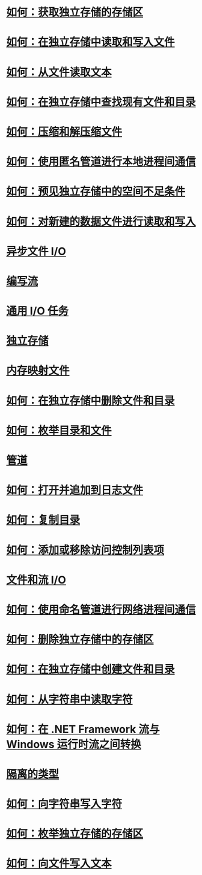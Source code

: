 # [如何：获取独立存储的存储区](how-to-obtain-stores-for-isolated-storage.md)
# [如何：在独立存储中读取和写入文件](how-to-read-and-write-to-files-in-isolated-storage.md)
# [如何：从文件读取文本](how-to-read-text-from-a-file.md)
# [如何：在独立存储中查找现有文件和目录](how-to-find-existing-files-and-directories-in-isolated-storage.md)
# [如何：压缩和解压缩文件](how-to-compress-and-extract-files.md)
# [如何：使用匿名管道进行本地进程间通信](how-to-use-anonymous-pipes-for-local-interprocess-communication.md)
# [如何：预见独立存储中的空间不足条件](how-to-anticipate-out-of-space-conditions-with-isolated-storage.md)
# [如何：对新建的数据文件进行读取和写入](how-to-read-and-write-to-a-newly-created-data-file.md)
# [异步文件 I/O](异步文件-i-o.md)
# [编写流](composing-streams.md)
# [通用 I/O 任务](commons-tasks.md)
# [独立存储](isolated-storage.md)
# [内存映射文件](memory-mapped-files.md)
# [如何：在独立存储中删除文件和目录](how-to-delete-files-and-directories-in-isolated-storage.md)
# [如何：枚举目录和文件](how-to-enumerate-directories-and-files.md)
# [管道](pipe-operations.md)
# [如何：打开并追加到日志文件](how-to-open-and-append-to-a-log-file.md)
# [如何：复制目录](how-to-copy-directories.md)
# [如何：添加或移除访问控制列表项](how-to-add-or-remove-access-control-list-entries.md)
# [文件和流 I/O](index.md)
# [如何：使用命名管道进行网络进程间通信](how-to-use-named-pipes-for-network-interprocess-communication.md)
# [如何：删除独立存储中的存储区](how-to-delete-stores-in-isolated-storage.md)
# [如何：在独立存储中创建文件和目录](how-to-create-files-and-directories-in-isolated-storage.md)
# [如何：从字符串中读取字符](how-to-read-characters-from-a-string.md)
# [如何：在 .NET Framework 流与 Windows 运行时流之间转换](how-to-convert-between-dotnet-streams-and-winrt-streams.md)
# [隔离的类型](types-of-isolation.md)
# [如何：向字符串写入字符](how-to-write-characters-to-a-string.md)
# [如何：枚举独立存储的存储区](how-to-enumerate-stores-for-isolated-storage.md)
# [如何：向文件写入文本](how-to-write-text-to-a-file.md)
